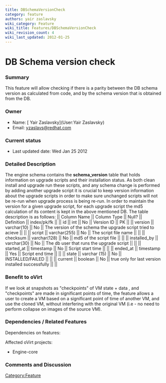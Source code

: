 ```yaml
---
title: DBSchemaVersionCheck
category: feature
authors: yair zaslavsky
wiki_category: Feature
wiki_title: Features/DBSchemaVersionCheck
wiki_revision_count: 4
wiki_last_updated: 2012-01-25
---
```


# DB Schema version check

### Summary

This feature will allow checking if there is a parity between the DB schema version as calculated from code, and by the schema version that is obtained from the DB.

### Owner

*   Name: [ Yair Zaslavsky](User:Yair Zaslavsky)
*   Email: <yzaslavs@redhat.com>

### Current status

*   Last updated date: Wed Jan 25 2012

### Detailed Description

The engine schema contains the **schema_version** table that holds information on upgrade scripts and their installation status.
As both clean install and upgrade run these scripts, and any schema change is performed by adding another upgrade script it is crucial to keep
version information about the upgrade scripts in order to make sure unchanged scripts will not be re-run when upgrade process is being re-run.
In order to maintain the version for a given upgrade script, for each upgrade script the md5 calculation of its content is kept in the above mentioned DB.
 The table description is as follows:
|| Column Name || Column Type || Null? || Definition || index/pk/fk || || id || int || No || Version ID || PK || || version || varchar(10) || No || The version of the schema the upgrade script tried to acieve || || || script || varchar(255) || No || The script file name || || || checksum || varchar(128) || No || md5 of the script file || || || installed_by || varchar(30) || No || The db user that runs the upgrade script || || || started_at || timestamp || No || Script start time || || || ended_at || timestamp || Yes || Script end time || || || state || varchar (15) || No || INSTALLED/FAILED || || || current || boolean || No || true only for last version installed successfully || ||

### Benefit to oVirt

If we look at snapshots as "checkpoints" of VM state + data , and "checkpoints" are made in significant points of time, the feature allows a user to create a VM based on a significant point of time of another VM, and use the cloned VM, without interfering with the original VM (i.e - no need to perform collapse on images of the source VM).

### Dependencies / Related Features

Dependencies on features:

Affected oVirt projects:

*   Engine-core

### Comments and Discussion

<Category:Feature>
